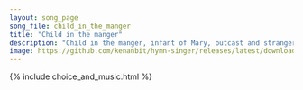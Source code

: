 ```yaml
---
layout: song_page
song_file: child_in_the_manger
title: "Child in the manger"
description: "Child in the manger, infant of Mary, outcast and stranger, Lord of all! Child who inherits all our transgressions, all our demerits on him fall.  Mona... english christian winter 4part chords"
image: https://github.com/kenanbit/hymn-singer/releases/latest/download/child_in_the_manger-trad.png
---
```


{% include choice_and_music.html %}
